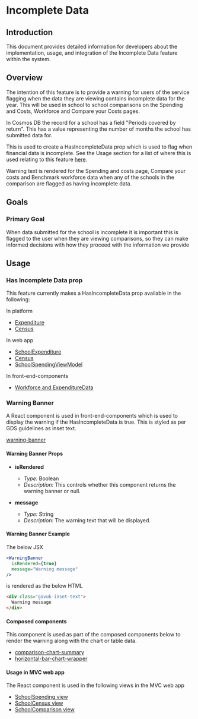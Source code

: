 # Incomplete Data

## Introduction

This document provides detailed information for developers about the implementation, usage, and integration of the Incomplete Data feature within the system.

## Overview

The intention of this feature is to provide a warning for users of the service flagging when the data they are viewing contains incomplete data for the year. This will be used in school to school comparisons on the Spending and Costs, Workforce and Compare your Costs pages.

In Cosmos DB the record for a school has a field "Periods covered by return". This has a value representing the number of months the school has submitted data for.

This is used to create a HasIncompleteData prop which is used to flag when financial data is incomplete. See the Usage section for a list of where this is used relating to this feature [here](#usage).

Warning text is rendered for the Spending and costs page, Compare your costs and Benchmark workforce data when any of the schools in the comparison are flagged as having incomplete data.

## Goals

### Primary Goal

When data submitted for the school is incomplete it is important this is flagged to the user when they are viewing comparisons, so they can make informed decisions with how they proceed with the information we provide

## Usage

### Has Incomplete Data prop

This feature currently makes a HasIncompleteData prop available in the following:

In platform

- [Expenditure](../../platform/src/abstractions/Platform.Domain/Responses/SchoolExpenditureResponseModel.cs)
- [Census](../../platform/src/abstractions/Platform.Domain/Responses/CensusResponseModel.cs)

In web app

- [SchoolExpenditure](../../web/src/Web.App/Domain/SchoolExpenditure.cs)
- [Census](../../web/src/Web.App/Domain/Census.cs)
- [SchoolSpendingViewModel](../../web/src/Web.App/ViewModels/SchoolSpendingViewModel.cs)

In front-end-components

- [Workforce and ExpenditureData](../../front-end-components/src/services/types.tsx)

### Warning Banner

A React component is used in front-end-components which is used to display the warning if the HasIncompleteData is true. This is styled as per GDS guidelines as inset text.

[warning-banner](../../front-end-components/src/components/warning-banner)

#### Warning Banner Props

- **isRendered**
  - *Type:* Boolean
  - *Description:* This controls whether this component returns the warning banner or null.

- **message**
  - *Type:* String
  - *Description:* The warning text that will be displayed.

#### Warning Banner Example

The below JSX

```jsx
<WarningBanner
  isRendered={true}
  message="Warning message"
/>
```

is rendered as the below HTML

```html
<div class="govuk-inset-text">
  Warning message
</div>
```

#### Composed components

This component is used as part of the composed components below to render the warning along with the chart or table data.

- [comparison-chart-summary](../../front-end-components/src/composed/comparison-chart-summary/composed.tsx)
- [horizontal-bar-chart-wrapper](../../front-end-components/src/composed/horizontal-bar-chart-wrapper/composed.tsx)

#### Usage in MVC web app

The React component is used in the following views in the MVC web app

- [SchoolSpending view](../../web/src/Web.App/Views/SchoolSpending/Index.cshtml)
- [SchoolCensus view](../../web/src/Web.App/Views/SchoolCensus/Index.cshtml)
- [SchoolComparison view](../../web/src/Web.App/Views/SchoolComparison/Index.cshtml)
